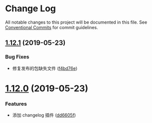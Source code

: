 # Change Log

All notable changes to this project will be documented in this file.
See [Conventional Commits](https://conventionalcommits.org) for commit guidelines.

## [1.12.1](https://github.com/hxfdarling/a8k/compare/v1.12.0...v1.12.1) (2019-05-23)


### Bug Fixes

* 修复发布的包缺失文件 ([f4bd76e](https://github.com/hxfdarling/a8k/commit/f4bd76e))





# [1.12.0](https://github.com/hxfdarling/a8k/compare/v1.11.1...v1.12.0) (2019-05-23)

### Features

- 添加 changelog 插件 ([dd6605f](https://github.com/hxfdarling/a8k/commit/dd6605f))
